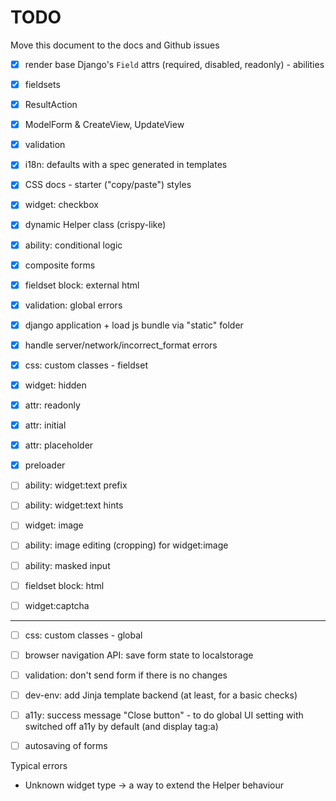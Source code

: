 # TODO
Move this document to the docs and Github issues 

- [x] render base Django's `Field` attrs (required, disabled, readonly) - abilities
- [x] fieldsets
- [x] ResultAction
- [x] ModelForm & CreateView, UpdateView
- [x] validation
- [x] i18n: defaults with a spec generated in templates
- [x] CSS docs - starter ("copy/paste") styles
- [x] widget: checkbox
- [x] dynamic Helper class (crispy-like)
- [x] ability: conditional logic
- [x] composite forms
- [x] fieldset block: external html
- [x] validation: global errors
- [x] django application + load js bundle via "static" folder 
- [x] handle server/network/incorrect_format errors
- [x] css: custom classes - fieldset
- [x] widget: hidden
- [x] attr: readonly
- [x] attr: initial
- [x] attr: placeholder
- [x] preloader

- [ ] ability: widget:text prefix
- [ ] ability: widget:text hints
- [ ] widget: image
- [ ] ability: image editing (cropping) for widget:image

- [ ] ability: masked input
- [ ] fieldset block: html

- [ ] widget:captcha

---

- [ ] css: custom classes - global
- [ ] browser navigation API: save form state to localstorage
- [ ] validation: don't send form if there is no changes
- [ ] dev-env: add Jinja template backend (at least, for a basic checks)
- [ ] a11y: success message "Close button" - to do global UI setting with switched off a11y by default (and display tag:a)
- [ ] autosaving of forms


Typical errors
- Unknown widget type   -> a way to extend the Helper behaviour
